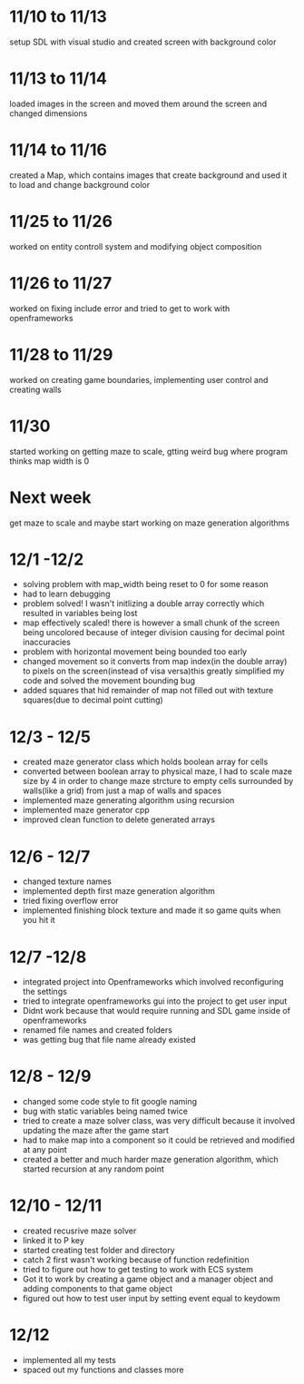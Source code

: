 

# 11/10 to 11/13
setup SDL with visual studio and created screen with background color

# 11/13 to 11/14
loaded images in the screen and moved them around the screen and changed dimensions

# 11/14 to 11/16
created a Map, which contains images that create background and used it to load and change background color

# 11/25 to 11/26
worked on entity controll system and modifying object composition

# 11/26 to 11/27
worked on fixing include error and tried to get to work with openframeworks

# 11/28 to 11/29
worked on creating game boundaries, implementing user control and creating walls

# 11/30
started working on getting maze to scale, gtting weird bug where program thinks map width is 0

# Next week
get maze to scale and maybe start working on maze generation algorithms

# 12/1 -12/2

* solving problem with map_width being reset to 0 for some reason
* had to learn debugging
* problem solved! I wasn't initlizing a double array correctly which resulted in variables being lost
* map effectively scaled! there is however a small chunk of the screen being uncolored because of integer division 
causing for decimal point inaccuracies
* problem with horizontal movement being bounded too early
* changed movement so it converts from map index(in the double array) to pixels on the screen(instead of visa versa)this greatly simplified my code and solved the movement bounding bug
* added squares that hid remainder of map not filled out with texture squares(due to decimal point cutting)

# 12/3 - 12/5

* created maze generator class which holds boolean array for cells
* converted between boolean array to physical maze, I had to scale maze size by 4 in order to change maze strcture to empty cells surrounded by walls(like a grid) from just a map of walls and spaces
* implemented maze generating algorithm using recursion
* implemented maze generator cpp
* improved clean function to delete generated arrays

# 12/6 - 12/7

* changed texture names
* implemented depth first maze generation algorithm
* tried fixing overflow error
* implemented finishing block texture and made it so game quits when you hit it

# 12/7 -12/8

* integrated project into Openframeworks which involved reconfiguring the settings 
* tried to integrate openframeworks gui into the project to get user input
* Didnt work because that would require running and SDL game inside of openframeworks
* renamed file names and created folders
* was getting bug that file name already existed

# 12/8 - 12/9

* changed some code style to fit google naming
* bug with static variables being named twice
* tried to create  a maze solver class, was very difficult because it involved updating the maze after the game start
* had to make map into a component so it could be retrieved and modified at any point
* created a better and much harder maze generation algorithm, which started recursion at any random point

# 12/10 - 12/11
* created recusrive maze solver
* linked it to P key
* started creating test folder and directory
* catch 2 first wasn't working because of function redefinition
* tried to figure out how to get testing to work with ECS system
* Got it to work by creating a game object and a manager object and adding components to that game object
* figured out how to test user input by setting event equal to keydowm

# 12/12
* implemented all my tests
* spaced out my functions and classes more
